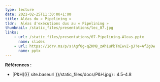 ```yaml
---
type: lecture
date: 2021-02-25T11:30:00+1:00
title: Aléas du « Pipelining »
tldr:  Aléas d'exécutions dus au « Pipelining »
thumbnail: /static_files/presentations/lec_07.jpg
links:
    - url: /static_files/presentations/07-Pipelining-Aleas.pptx
      name: slides
    - url: https://1drv.ms/p/s!Agf0g-qZKM8_zAh1uPbTmIwvZ-gJ?e=AfZgOw
      name: pptx
---
```

**Références :**
- [P&H]({{ site.baseurl }}/static_files/docs/P&H.jpg) : 4.5-4.8
